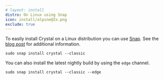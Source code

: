 ```yaml
---
# layout: install
distro: On Linux using Snap
icon: install/alpine@2x.png
exclude: true
---
```


To easily install Crystal on a Linux distribution you can use [Snap](https://snapcraft.io/crystal). See the [blog post](https://crystal-lang.org/2019/06/19/snapcraft-summit-montreal.html) for additional information.

```
sudo snap install crystal --classic
```

You can also install the latest nightly build by using the `edge` channel.
```
sudo snap install crystal --classic --edge
```

